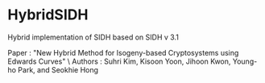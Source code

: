 # HybridSIDH

Hybrid implementation of SIDH based on SIDH v 3.1

Paper : "New Hybrid Method for Isogeny-based Cryptosystems using Edwards Curves" \\
Authors : Suhri Kim, Kisoon Yoon, Jihoon Kwon, Young-ho Park, and Seokhie Hong
